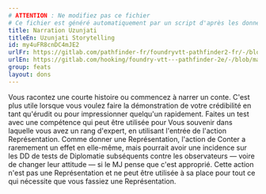 ```yaml
---
# ATTENTION : Ne modifiez pas ce fichier
# Ce fichier est généré automatiquement par un script d'après les données du module Foundry VTT officiel et de sa traduction
title: Narration Uzunjati
titleEn: Uzunjati Storytelling
id: my4uFR8cnDC4mJE2
urlFr: https://gitlab.com/pathfinder-fr/foundryvtt-pathfinder2-fr/-/blob/master/data/feats/my4uFR8cnDC4mJE2.htm
urlEn: https://gitlab.com/hooking/foundry-vtt---pathfinder-2e/-/blob/master/packs/data/feats.db/uzunjati-storytelling.json
group: feats
layout: dons
---
```

Vous racontez une courte histoire ou commencez à narrer un conte. C'est plus utile lorsque vous voulez faire la démonstration de votre crédibilité en tant qu'érudit ou pour impressionner quelqu'un rapidement. Faites un test avec une compétence qui peut être utilisée pour Vous souvenir dans laquelle vous avez un rang d'expert, en utilisant l'entrée de l'action Représentation. Comme donner une Représentation, l'action de Conter a raremement un effet en elle-même, mais pourrait avoir une incidence sur les DD de tests de Diplomatie subséquents contre les observateurs — voire de changer leur attitude — si le MJ pense que c'est approprié. Cette action n'est pas une Représentation et ne peut être utilisée à sa place pour tout ce qui nécessite que vous fassiez une Représentation.


